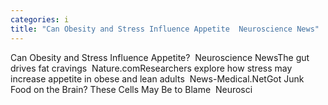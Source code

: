 ```yaml
---
categories: i
title: "Can Obesity and Stress Influence Appetite  Neuroscience News"
---
```

Can Obesity and Stress Influence Appetite?&nbsp;&nbsp;Neuroscience NewsThe gut drives fat cravings&nbsp;&nbsp;Nature.comResearchers explore how stress may increase appetite in obese and lean adults&nbsp;&nbsp;News-Medical.NetGot Junk Food on the Brain? These Cells May Be to Blame&nbsp;&nbsp;Neurosci